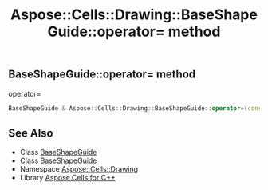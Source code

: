 ﻿---
title: Aspose::Cells::Drawing::BaseShapeGuide::operator= method
linktitle: operator=
second_title: Aspose.Cells for C++ API Reference
description: 'Aspose::Cells::Drawing::BaseShapeGuide::operator= method. operator= in C++.'
type: docs
weight: 300
url: /cpp/aspose.cells.drawing/baseshapeguide/operator_asm/
---
## BaseShapeGuide::operator= method


operator=

```cpp
BaseShapeGuide & Aspose::Cells::Drawing::BaseShapeGuide::operator=(const BaseShapeGuide &src)
```

## See Also

* Class [BaseShapeGuide](../)
* Class [BaseShapeGuide](../)
* Namespace [Aspose::Cells::Drawing](../../)
* Library [Aspose.Cells for C++](../../../)
